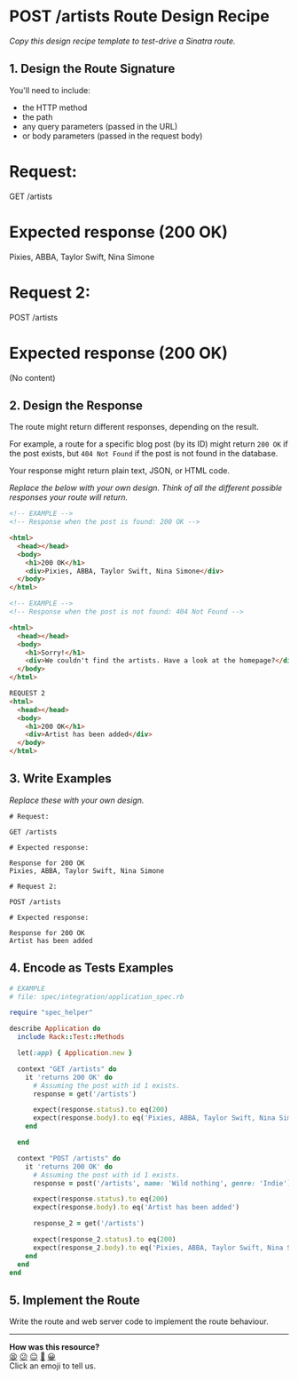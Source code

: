 # POST /artists Route Design Recipe

_Copy this design recipe template to test-drive a Sinatra route._

## 1. Design the Route Signature

You'll need to include:
  * the HTTP method
  * the path
  * any query parameters (passed in the URL)
  * or body parameters (passed in the request body)

# Request:
GET /artists

# Expected response (200 OK)
Pixies, ABBA, Taylor Swift, Nina Simone

# Request 2:
POST /artists

# Expected response (200 OK)
(No content)

## 2. Design the Response

The route might return different responses, depending on the result.

For example, a route for a specific blog post (by its ID) might return `200 OK` if the post exists, but `404 Not Found` if the post is not found in the database.

Your response might return plain text, JSON, or HTML code. 

_Replace the below with your own design. Think of all the different possible responses your route will return._

```html
<!-- EXAMPLE -->
<!-- Response when the post is found: 200 OK -->

<html>
  <head></head>
  <body>
    <h1>200 OK</h1>
    <div>Pixies, ABBA, Taylor Swift, Nina Simone</div>
  </body>
</html>
```

```html
<!-- EXAMPLE -->
<!-- Response when the post is not found: 404 Not Found -->

<html>
  <head></head>
  <body>
    <h1>Sorry!</h1>
    <div>We couldn't find the artists. Have a look at the homepage?</div>
  </body>
</html>

REQUEST 2 
<html>
  <head></head>
  <body>
    <h1>200 OK</h1>
    <div>Artist has been added</div>
  </body>
</html>
```

## 3. Write Examples

_Replace these with your own design._

```
# Request:

GET /artists

# Expected response:

Response for 200 OK
Pixies, ABBA, Taylor Swift, Nina Simone
```
```
# Request 2:

POST /artists

# Expected response:

Response for 200 OK
Artist has been added
```

## 4. Encode as Tests Examples

```ruby
# EXAMPLE
# file: spec/integration/application_spec.rb

require "spec_helper"

describe Application do
  include Rack::Test::Methods

  let(:app) { Application.new }

  context "GET /artists" do
    it 'returns 200 OK' do
      # Assuming the post with id 1 exists.
      response = get('/artists')

      expect(response.status).to eq(200)
      expect(response.body).to eq('Pixies, ABBA, Taylor Swift, Nina Simone')
    end

  end

  context "POST /artists" do
    it 'returns 200 OK' do
      # Assuming the post with id 1 exists.
      response = post('/artists', name: 'Wild nothing', genre: 'Indie')

      expect(response.status).to eq(200)
      expect(response.body).to eq('Artist has been added')

      response_2 = get('/artists')

      expect(response_2.status).to eq(200)
      expect(response_2.body).to eq('Pixies, ABBA, Taylor Swift, Nina Simone, Wild nothing')
    end
  end
end
```

## 5. Implement the Route

Write the route and web server code to implement the route behaviour.

<!-- BEGIN GENERATED SECTION DO NOT EDIT -->

---

**How was this resource?**  
[😫](https://airtable.com/shrUJ3t7KLMqVRFKR?prefill_Repository=makersacademy%2Fweb-applications&prefill_File=resources%2Fsinatra_route_design_recipe_template.md&prefill_Sentiment=😫) [😕](https://airtable.com/shrUJ3t7KLMqVRFKR?prefill_Repository=makersacademy%2Fweb-applications&prefill_File=resources%2Fsinatra_route_design_recipe_template.md&prefill_Sentiment=😕) [😐](https://airtable.com/shrUJ3t7KLMqVRFKR?prefill_Repository=makersacademy%2Fweb-applications&prefill_File=resources%2Fsinatra_route_design_recipe_template.md&prefill_Sentiment=😐) [🙂](https://airtable.com/shrUJ3t7KLMqVRFKR?prefill_Repository=makersacademy%2Fweb-applications&prefill_File=resources%2Fsinatra_route_design_recipe_template.md&prefill_Sentiment=🙂) [😀](https://airtable.com/shrUJ3t7KLMqVRFKR?prefill_Repository=makersacademy%2Fweb-applications&prefill_File=resources%2Fsinatra_route_design_recipe_template.md&prefill_Sentiment=😀)  
Click an emoji to tell us.

<!-- END GENERATED SECTION DO NOT EDIT -->
